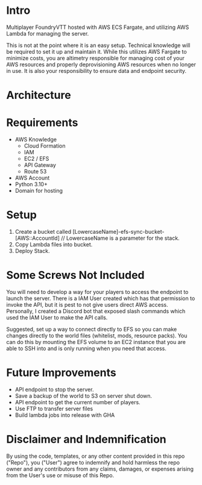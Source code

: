# Intro
Multiplayer FoundryVTT hosted with AWS ECS Fargate, and utilizing AWS Lambda for managing the server.

This is not at the point where it is an easy setup. Technical knowledge will be required to set it up and maintain it. While this utilizes AWS Fargate to minimize costs, you are altimetry responsible for managing cost of your AWS resources and properly deprovisioning AWS resources when no longer in use. It is also your responsibility to ensure data and endpoint security.

# Architecture

# Requirements
- AWS Knowledge
  - Cloud Formation
  - IAM
  - EC2 / EFS
  - API Gateway
  - Route 53
- AWS Account
- Python 3.10+
- Domain for hosting

# Setup
1. Create a bucket called [LowercaseName]-efs-sync-bucket-[AWS::AccountId] // LowercaseName is a parameter for the stack.
2. Copy Lambda files into bucket.
3. Deploy Stack.

# Some Screws Not Included
You will need to develop a way for your players to access the endpoint to launch the server. There is a IAM User created which has that permission to invoke the API, but it is pest to not give users direct AWS access. Personally, I created a Discord bot that exposed slash commands which used the IAM User to make the API calls.

Suggested, set up a way to connect directly to EFS so you can make changes directly to the world files (whitelist, mods, resource packs). You can do this by mounting the EFS volume to an EC2 instance that you are able to SSH into and is only running when you need that access.

# Future Improvements
- API endpoint to stop the server.
- Save a backup of the world to S3 on server shut down.
- API endpoint to get the current number of players.
- Use FTP to transfer server files
- Build lambda jobs into release with GHA

# Disclaimer and Indemnification
By using the code, templates, or any other content provided in this repo ("Repo"), you ("User") agree to indemnify and hold harmless the repo owner and any contributors from any claims, damages, or expenses arising from the User's use or misuse of this Repo.
